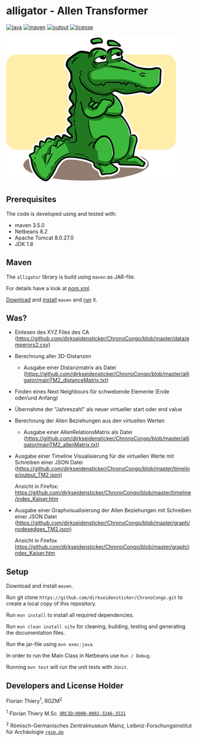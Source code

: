# alligator - Allen Transformer

[![java](https://img.shields.io/badge/jdk-1.8-red.svg)](#)  [![maven](https://img.shields.io/badge/maven-3.5.0-orange.svg)](#) [![output](https://img.shields.io/badge/output-jar-red.svg)](#)   [![license](https://img.shields.io/badge/License-MIT-yellow.svg)](https://github.com/dirkseidensticker/ChronoCongo/blob/master/alligator/LICENSE)

![logo](https://github.com/dirkseidensticker/ChronoCongo/raw/master/img/alligator-400h.png)

## Prerequisites

The code is developed using and tested with:

* maven 3.5.0
* Netbeans 8.2
* Apache Tomcat 8.0.27.0
* JDK 1.8

## Maven

The `alligator` library is build using `maven` as JAR-file.

For details have a look at [pom.xml](https://github.com/dirkseidensticker/ChronoCongo/tree/master/alligator/pom.xml).

[Download](http://maven.apache.org/download.cgi) and  [install](https://www.mkyong.com/maven/how-to-install-maven-in-windows/) `maven` and [run](https://maven.apache.org/guides/getting-started/maven-in-five-minutes.html) it.

## Was?

- Einlesen des XYZ Files des CA (https://github.com/dirkseidensticker/ChronoCongo/blob/master/data/emperors2.csv)

- Berechnung aller 3D-Distanzen

   - Ausgabe einer Distanzmatrix als Datei (https://github.com/dirkseidensticker/ChronoCongo/blob/master/alligator/mainTM2_distanceMatrix.txt)

- Finden eines Next Neighbours für schwebende Elemente (Ende oder/und Anfang)

- Übernahme der "Jahreszahl" als neuer virtueller start oder end value

- Berechnung der Allen Beziehungen aus den virtuellen Werten

   - Ausgabe einer AllenRelationsMatrix als Datei (https://github.com/dirkseidensticker/ChronoCongo/blob/master/alligator/mainTM2_allenMatrix.txt)

- Ausgabe einer Timeline Visualisierung für die virtuellen Werte mit Schreiben einer JSON Datei (https://github.com/dirkseidensticker/ChronoCongo/blob/master/timeline/output_TM2.json)

   Ansicht in Firefox: https://github.com/dirkseidensticker/ChronoCongo/blob/master/timeline/index_Kaiser.htm

- Ausgabe einer Graphvisualisierung der Allen Beziehungen mit Schreiben einer JSON Datei (https://github.com/dirkseidensticker/ChronoCongo/blob/master/graph/nodesedges_TM2.json)

   Ansicht in Firefox https://github.com/dirkseidensticker/ChronoCongo/blob/master/graph/index_Kaiser.htm

## Setup

Download and install `maven`.

Run git clone `https://github.com/dirkseidensticker/ChronoCongo.git` to create a local copy of this repository.

Run `mvn install` to install all required dependencies.

Run `mvn clean install site` for cleaning, building, testing and generating the documentation files.

Run the jar-file using `mvn exec:java`.

In order to run the Main Class in Netbeans use `Run / Debug`.

Running `mvn test` will run the unit tests with `JUnit`.

## Developers and License Holder

Florian Thiery<sup>1</sup>, RGZM<sup>2</sup>

<sup>1</sup> Florian Thiery M.Sc. [`ORCID:0000-0002-3246-3531`](http://orcid.org/0000-0002-3246-3531)

<sup>2</sup> Römisch-Germanisches Zentralmuseum Mainz, Leibniz-Forschungsinstitut für Archäologie [`rgzm.de`](http://rgzm.de/)

